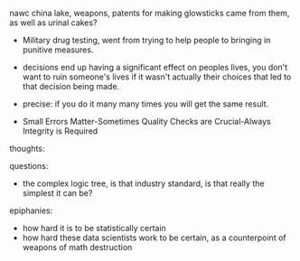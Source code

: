 nawc china lake, weapons, patents for making glowsticks came from them, as well as urinal cakes?

- Military drug testing, went from trying to help people to bringing in punitive measures.

- decisions end up having a significant effect on peoples lives, you don't want to ruin someone's lives if it wasn't actually their choices that led to that decision being made.

- precise: if you do it many many times you will get the same result.

- Small Errors Matter-Sometimes Quality Checks are Crucial-Always Integrity is Required

thoughts:

questions:
- the complex logic tree, is that industry standard, is that really the simplest it can be?

epiphanies:
- how hard it is to be statistically certain
- how hard these data scientists work to be certain, as a counterpoint of weapons of math destruction


                                                                                                                                                                                                                                                                                  